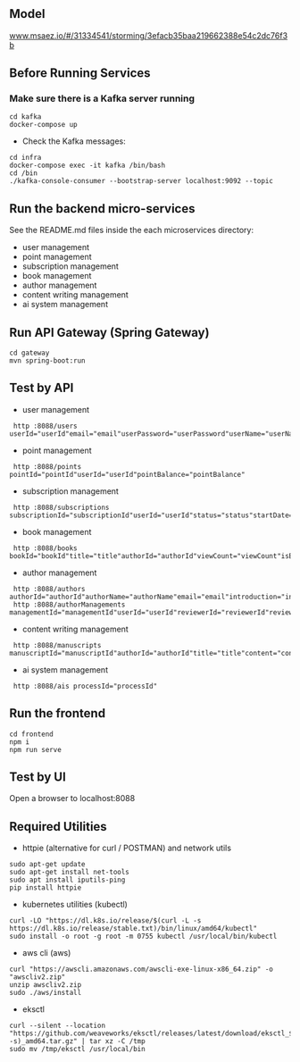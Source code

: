 # 

## Model
www.msaez.io/#/31334541/storming/3efacb35baa219662388e54c2dc76f3b

## Before Running Services
### Make sure there is a Kafka server running
```
cd kafka
docker-compose up
```
- Check the Kafka messages:
```
cd infra
docker-compose exec -it kafka /bin/bash
cd /bin
./kafka-console-consumer --bootstrap-server localhost:9092 --topic
```

## Run the backend micro-services
See the README.md files inside the each microservices directory:

- user management
- point management
- subscription management
- book management
- author management
- content writing management
- ai system management


## Run API Gateway (Spring Gateway)
```
cd gateway
mvn spring-boot:run
```

## Test by API
- user management
```
 http :8088/users userId="userId"email="email"userPassword="userPassword"userName="userName"isKtCustomer="isKtCustomer"role="Role"
```
- point management
```
 http :8088/points pointId="pointId"userId="userId"pointBalance="pointBalance"
```
- subscription management
```
 http :8088/subscriptions subscriptionId="subscriptionId"userId="userId"status="status"startDate="startDate"endDate="endDate"
```
- book management
```
 http :8088/books bookId="bookId"title="title"authorId="authorId"viewCount="viewCount"isBestseller="isBestseller"status="status"
```
- author management
```
 http :8088/authors authorId="authorId"authorName="authorName"email="email"introduction="introduction"authorPassword="authorPassword"realName="realName"
 http :8088/authorManagements managementId="managementId"userId="userId"reviewerId="reviewerId"reviewedAt="reviewedAt"
```
- content writing management
```
 http :8088/manuscripts manuscriptId="manuscriptId"authorId="authorId"title="title"content="content"status="status"
```
- ai system management
```
 http :8088/ais processId="processId"
```


## Run the frontend
```
cd frontend
npm i
npm run serve
```

## Test by UI
Open a browser to localhost:8088

## Required Utilities

- httpie (alternative for curl / POSTMAN) and network utils
```
sudo apt-get update
sudo apt-get install net-tools
sudo apt install iputils-ping
pip install httpie
```

- kubernetes utilities (kubectl)
```
curl -LO "https://dl.k8s.io/release/$(curl -L -s https://dl.k8s.io/release/stable.txt)/bin/linux/amd64/kubectl"
sudo install -o root -g root -m 0755 kubectl /usr/local/bin/kubectl
```

- aws cli (aws)
```
curl "https://awscli.amazonaws.com/awscli-exe-linux-x86_64.zip" -o "awscliv2.zip"
unzip awscliv2.zip
sudo ./aws/install
```

- eksctl 
```
curl --silent --location "https://github.com/weaveworks/eksctl/releases/latest/download/eksctl_$(uname -s)_amd64.tar.gz" | tar xz -C /tmp
sudo mv /tmp/eksctl /usr/local/bin
```
